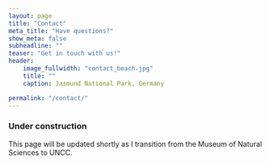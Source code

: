 ```yaml
---
layout: page
title: "Contact"
meta_title: "Have questions?"
show_meta: false
subheadline: ""
teaser: "Get in touch with us!"
header:
    image_fullwidth: "contact_beach.jpg"
    title: ""
    caption: Jasmund National Park, Germany

permalink: "/contact/"
---
```

<h3> Under construction </h3>
This page will be updated shortly as I transition from the Museum of Natural Sciences to UNCC.






